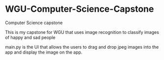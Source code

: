 # WGU-Computer-Science-Capstone
Computer Science capstone

This is my capstone for WGU that uses image recognition to classify images of happy and sad people

main.py is the UI that allows the users to drag and drop jpeg images into the app and display the image on the app.
